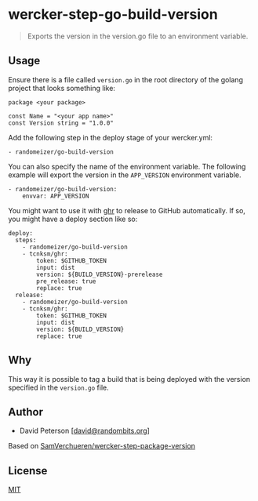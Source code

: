 # wercker-step-go-build-version

> Exports the version in the version.go file to an environment variable.

## Usage
Ensure there is a file called `version.go` in the root directory of the golang project that looks something like:

```
package <your package>

const Name = "<your app name>"
const Version string = "1.0.0"

```


Add the following step in the deploy stage of your wercker.yml:

```
- randomeizer/go-build-version
```

You can also specify the name of the environment variable. The following example will export the
version in the `APP_VERSION` environment variable.

```
- randomeizer/go-build-version:
    envvar: APP_VERSION
```

You might want to use it with [ghr](http://deeeet.com/ghr/) to release to GitHub automatically. If so, you might have a deploy section like so:
```
deploy:
  steps:
    - randomeizer/go-build-version
    - tcnksm/ghr:
        token: $GITHUB_TOKEN
        input: dist
        version: ${BUILD_VERSION}-prerelease
        pre_release: true
        replace: true
  release:
    - randomeizer/go-build-version
    - tcnksm/ghr:
        token: $GITHUB_TOKEN
        input: dist
        version: ${BUILD_VERSION}
        replace: true
```

## Why

This way it is possible to tag a build that is being deployed with the version specified in the `version.go` file.

## Author

- David Peterson [<david@randombits.org>]

Based on [SamVerchueren/wercker-step-package-version](https://github.com/SamVerschueren/wercker-step-package-version)

## License

[MIT](LICENSE)